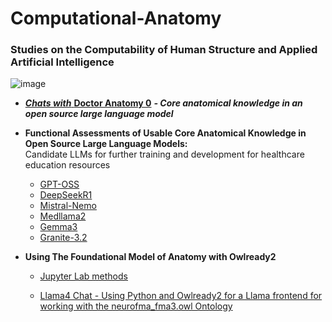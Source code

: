 # Computational-Anatomy
### Studies on the Computability of Human Structure and Applied Artificial Intelligence

![image](https://user-images.githubusercontent.com/71346897/185767485-fe8d63db-265b-4e14-b944-41e4bf9cac07.png)

- [***Chats with*** **Doctor Anatomy 0**](https://github.com/rtrelease/Computational-Anatomy/blob/main/DoctorAnatomy.md) ***- Core anatomical knowledge in an open source large language model***

- **Functional Assessments of Usable Core Anatomical Knowledge in Open Source Large Language Models:**  
  Candidate LLMs for further training and development for healthcare education resources
  - [GPT-OSS](https://github.com/rtrelease/Computational-Anatomy/blob/main/GPT-OSS.md)
  - [DeepSeekR1](https://github.com/rtrelease/Computational-Anatomy/blob/main/DeepSeek-R1-HeartBrainCrash.md)
  - [Mistral-Nemo](https://github.com/rtrelease/Computational-Anatomy/blob/main/Mistral-NEMO.MD)
  - [Medllama2](https://github.com/rtrelease/Computational-Anatomy/blob/main/medllama2.md)
  - [Gemma3](https://github.com/rtrelease/Computational-Anatomy/blob/main/Gemma3.md)
  - [Granite-3.2](https://github.com/rtrelease/Computational-Anatomy/blob/main/granite3-2.md)

 - **Using The Foundational Model of Anatomy with Owlready2**
   - [Jupyter Lab methods](https://github.com/rtrelease/Computational-Anatomy/blob/main/Owlready2-FMA.md)

   - [Llama4 Chat - Using Python and Owlready2 for a Llama frontend for working with the neurofma_fma3.owl Ontology](https://github.com/rtrelease/Computational-Anatomy/blob/main/Llama4-chat-PythonOwlreadyNeurofmaOntology.md)
